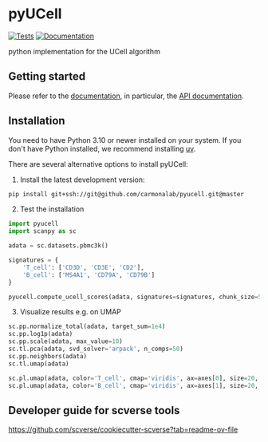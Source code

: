 # pyUCell

[![Tests][badge-tests]][tests]
[![Documentation][badge-docs]][documentation]

[badge-tests]: https://img.shields.io/github/actions/workflow/status/mass-a/pyUCell/test.yaml?branch=main
[badge-docs]: https://img.shields.io/readthedocs/pyUCell

python implementation for the UCell algorithm

## Getting started

Please refer to the [documentation][],
in particular, the [API documentation][].

## Installation

You need to have Python 3.10 or newer installed on your system.
If you don't have Python installed, we recommend installing [uv][].

There are several alternative options to install pyUCell:

<!--
1) Install the latest release of `pyUCell` from [PyPI][]:

```bash
pip install pyUCell
```
-->

1. Install the latest development version:

```bash
pip install git+ssh://git@github.com/carmonalab/pyucell.git@master
```

2. Test the installation
```python
import pyucell
import scanpy as sc

adata = sc.datasets.pbmc3k()

signatures = {
    'T_cell': ['CD3D', 'CD3E', 'CD2'],
    'B_cell': ['MS4A1', 'CD79A', 'CD79B']
}

pyucell.compute_ucell_scores(adata, signatures=signatures, chunk_size=500)
```

3. Visualize results e.g. on UMAP

```python
sc.pp.normalize_total(adata, target_sum=1e4)
sc.pp.log1p(adata)
sc.pp.scale(adata, max_value=10)
sc.tl.pca(adata, svd_solver='arpack', n_comps=50)
sc.pp.neighbors(adata)
sc.tl.umap(adata)

sc.pl.umap(adata, color='T_cell', cmap='viridis', ax=axes[0], size=20, show=False)
sc.pl.umap(adata, color='B_cell', cmap='viridis', ax=axes[1], size=20, show=False)
```

## Developer guide for scverse tools

https://github.com/scverse/cookiecutter-scverse?tab=readme-ov-file



[uv]: https://github.com/astral-sh/uv
[scverse discourse]: https://discourse.scverse.org/
[issue tracker]: https://github.com/mass-a/pyUCell/issues
[tests]: https://github.com/mass-a/pyUCell/actions/workflows/test.yaml
[documentation]: https://pyUCell.readthedocs.io
[changelog]: https://pyUCell.readthedocs.io/en/latest/changelog.html
[api documentation]: https://pyUCell.readthedocs.io/en/latest/api.html
[pypi]: https://pypi.org/project/pyUCell

